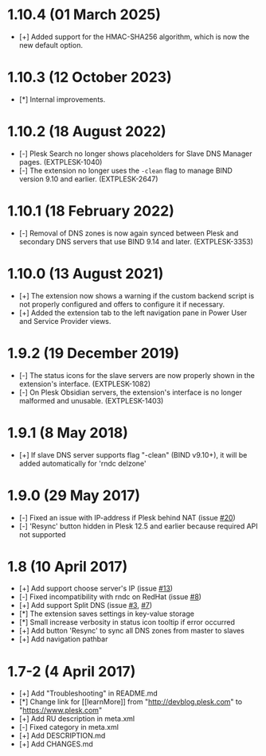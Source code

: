 # 1.10.4 (01 March 2025)

* [+] Added support for the HMAC-SHA256 algorithm, which is now the new default option.

# 1.10.3 (12 October 2023)

* [*] Internal improvements.

# 1.10.2 (18 August 2022)

* [-] Plesk Search no longer shows placeholders for Slave DNS Manager pages. (EXTPLESK-1040)
* [-] The extension no longer uses the `-clean` flag to manage BIND version 9.10 and earlier. (EXTPLESK-2647)

# 1.10.1 (18 February 2022)

* [-] Removal of DNS zones is now again synced between Plesk and secondary DNS servers that use BIND 9.14 and later. (EXTPLESK-3353)

# 1.10.0 (13 August 2021)

* [+] The extension now shows a warning if the custom backend script is not properly configured and offers to configure it if necessary.
* [+] Added the extension tab to the left navigation pane in Power User and Service Provider views.

# 1.9.2 (19 December 2019)

* [-] The status icons for the slave servers are now properly shown in the extension's interface. (EXTPLESK-1082)
* [-] On Plesk Obsidian servers, the extension's interface is no longer malformed and unusable. (EXTPLESK-1403)

# 1.9.1 (8 May 2018)

* [+] If slave DNS server supports flag "-clean" (BIND v9.10+), it will be added automatically for 'rndc delzone'

# 1.9.0 (29 May 2017)

* [-] Fixed an issue with IP-address if Plesk behind NAT (issue [#20](https://github.com/plesk/ext-slave-dns-manager/issues/20))
* [-] 'Resync' button hidden in Plesk 12.5 and earlier because required API not supported

# 1.8 (10 April 2017)

* [+] Add support choose server's IP (issue [#13](https://github.com/plesk/ext-slave-dns-manager/issues/13))
* [-] Fixed incompatibility with rndc on RedHat (issue [#8](https://github.com/plesk/ext-slave-dns-manager/issues/8))
* [+] Add support Split DNS (issue [#3](https://github.com/plesk/ext-slave-dns-manager/issues/3), [#7](https://github.com/plesk/ext-slave-dns-manager/issues/7))
* [*] The extension saves settings in key-value storage
* [*] Small increase verbosity in status icon tooltip if error occurred
* [+] Add button 'Resync' to sync all DNS zones from master to slaves
* [+] Add navigation pathbar

# 1.7-2 (4 April 2017)

* [+] Add "Troubleshooting" in README.md
* [*] Change link for [[learnMore]] from "http://devblog.plesk.com" to "https://www.plesk.com"
* [+] Add RU description in meta.xml
* [-] Fixed category in meta.xml
* [+] Add DESCRIPTION.md
* [+] Add CHANGES.md

